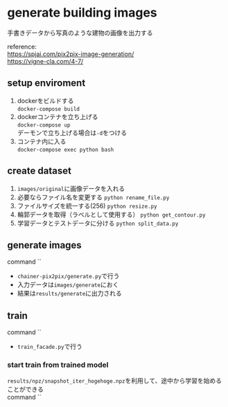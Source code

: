 # generate building images
手書きデータから写真のような建物の画像を出力する

reference:  
https://spjai.com/pix2pix-image-generation/  
https://vigne-cla.com/4-7/

## setup enviroment
1. dockerをビルドする  
`docker-compose build`
2. dockerコンテナを立ち上げる  
`docker-compose up`  
デーモンで立ち上げる場合は`-d`をつける
3. コンテナ内に入る  
`docker-compose exec python bash`
## create dataset
1. `images/original`に画像データを入れる
2. 必要ならファイル名を変更する `python rename_file.py`
3. ファイルサイズを統一する(256) `python resize.py`
4. 輪郭データを取得（ラベルとして使用する） `python get_contour.py`
5. 学習データとテストデータに分ける `python split_data.py`

## generate images
command ``  
- `chainer-pix2pix/generate.py`で行う
- 入力データは`images/generate`におく
- 結果は`results/generate`に出力される
## train
command ``  
- `train_facade.py`で行う

### start train from trained model
`results/npz/snapshot_iter_hogehoge.npz`を利用して、途中から学習を始めることができる  
command ``
